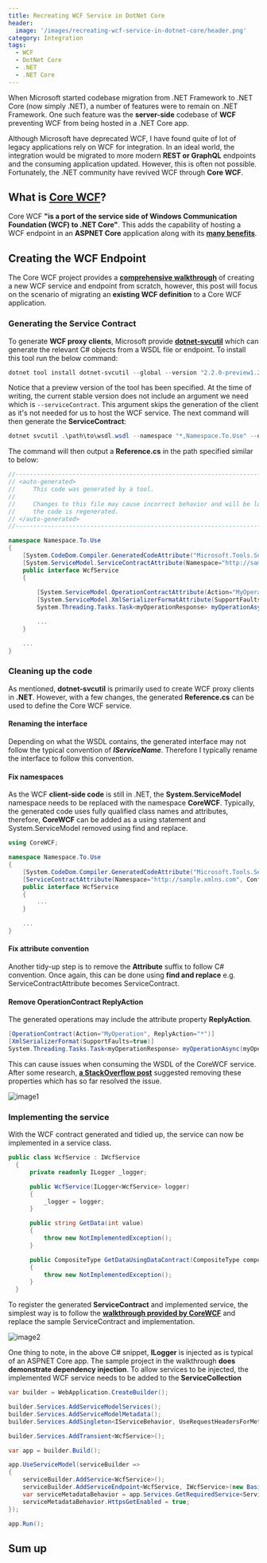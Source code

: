 ```yaml
---
title: Recreating WCF Service in DotNet Core
header:
  image: '/images/recreating-wcf-service-in-dotnet-core/header.png'
category: Integration
tags:
  - WCF
  - DotNet Core
  - .NET
  - .NET Core
---
```


When Microsoft started codebase migration from .NET Framework to .NET Core (now simply .NET), a number of features were to remain on .NET Framework. One such feature was the **server-side** codebase of **WCF** preventing WCF from being hosted in a .NET Core app.

Although Microsoft have deprecated WCF, I have found quite of lot of legacy applications rely on WCF for integration. In an ideal world, the integration would be migrated to more modern **REST or GraphQL** endpoints and the consuming application updated. However, this is often not possible. Fortunately, the .NET community have revived WCF through **Core WCF**.

## What is [Core WCF](https://github.com/CoreWCF/CoreWCF)?

Core WCF **"is a port of the service side of Windows Communication Foundation (WCF) to .NET Core"**. This adds the capability of hosting a WCF endpoint in an **ASPNET Core** application along with its **[many benefits](https://learn.microsoft.com/en-us/aspnet/core/fundamentals/choose-aspnet-framework?view=aspnetcore-8.0#aspnet-core)**.

## Creating the WCF Endpoint

The Core WCF project provides a **[comprehensive walkthrough](https://github.com/CoreWCF/CoreWCF/blob/main/Documentation/Walkthrough.md)** of creating a new WCF service and endpoint from scratch, however, this post will focus on the scenario of migrating an **existing WCF definition** to a Core WCF application.

### Generating the Service Contract

To generate **WCF proxy clients**, Microsoft provide **[dotnet-svcutil](https://learn.microsoft.com/en-us/dotnet/core/additional-tools/dotnet-svcutil-guide?tabs=dotnetsvcutil2x)** which can generate the relevant C# objects from a WSDL file or endpoint. To install this tool run the below command:

``` powershell
dotnet tool install dotnet-svcutil --global --version "2.2.0-preview1.23462.5"
```

Notice that a preview version of the tool has been specified. At the time of writing, the current stable version does not include an argument we need which is `--serviceContract`. This argument skips the generation of the client as it's not needed for us to host the WCF service. The next command will then generate the **ServiceContract**:

``` powershell
dotnet svcutil .\path\to\wsdl.wsdl --namespace "*,Namespace.To.Use" --outputDir .\path\to\output\cs\ --serviceContract --noLogo
```

The command will then output a **Reference.cs** in the path specified similar to below:

``` cs
//------------------------------------------------------------------------------
// <auto-generated>
//     This code was generated by a tool.
//
//     Changes to this file may cause incorrect behavior and will be lost if
//     the code is regenerated.
// </auto-generated>
//------------------------------------------------------------------------------

namespace Namespace.To.Use
{
    [System.CodeDom.Compiler.GeneratedCodeAttribute("Microsoft.Tools.ServiceModel.Svcutil", "2.2.0-preview1.23462.5")]
    [System.ServiceModel.ServiceContractAttribute(Namespace="http://sample.xmlns.com", ConfigurationName="WcfService")]
    public interface WcfService
    {
        
        [System.ServiceModel.OperationContractAttribute(Action="MyOperation", ReplyAction="*")]
        [System.ServiceModel.XmlSerializerFormatAttribute(SupportFaults=true)]
        System.Threading.Tasks.Task<myOperationResponse> myOperationAsync(myOperationRequest request);

        ...
    }

    ...
}
```

### Cleaning up the code

As mentioned, **dotnet-svcutil** is primarily used to create WCF proxy clients in **.NET**. However, with a few changes, the generated **Reference.cs** can be used to define the Core WCF service.

#### Renaming the interface

Depending on what the WSDL contains, the generated interface may not follow the typical convention of ***IServiceName***. Therefore I typically rename the interface to follow this convention.

#### Fix namespaces

As the WCF **client-side code** is still in .NET, the **System.ServiceModel** namespace needs to be replaced with the namespace **CoreWCF**. Typically, the generated code uses fully qualified class names and attributes, therefore, **CoreWCF** can be added as a using statement and System.ServiceModel removed using find and replace.

``` cs
using CoreWCF; 

namespace Namespace.To.Use
{
    [System.CodeDom.Compiler.GeneratedCodeAttribute("Microsoft.Tools.ServiceModel.Svcutil", "2.2.0-preview1.23462.5")]
    [ServiceContractAttribute(Namespace="http://sample.xmlns.com", ConfigurationName="WcfService")]
    public interface WcfService
    {
        ...
    }

    ...
}
```

#### Fix attribute convention

Another tidy-up step is to remove the **Attribute** suffix to follow C# convention. Once again, this can be done using **find and replace** e.g. ServiceContractAttribute becomes ServiceContract.

#### Remove OperationContract ReplyAction

The generated operations may include the attribute property **ReplyAction**.

``` cs
[OperationContract(Action="MyOperation", ReplyAction="*")]
[XmlSerializerFormat(SupportFaults=true)]
System.Threading.Tasks.Task<myOperationResponse> myOperationAsync(myOperationRequest request);
```

This can cause issues when consuming the WSDL of the CoreWCF service. After some research, **[a StackOverflow post](https://stackoverflow.com/questions/32760079/wcf-the-contract-x-in-client-configuration-does-not-match-the-name-in-service)** suggested removing these properties which has so far resolved the issue.

![image1](/images/recreating-wcf-service-in-dotnet-core/image1.png)

### Implementing the service

With the WCF contract generated and tidied up, the service can now be implemented in a service class.

``` cs
public class WcfService : IWcfService
  {
      private readonly ILogger _logger;

      public WcfService(ILogger<WcfService> logger)
      {
          _logger = logger;
      }

      public string GetData(int value)
      {
          throw new NotImplementedException();
      }

      public CompositeType GetDataUsingDataContract(CompositeType composite)
      {
          throw new NotImplementedException();
      }
  }
```

To register the generated **ServiceContract** and implemented service, the simplest way is to follow the **[walkthrough provided by CoreWCF](#what-is-core-wcf)** and replace the sample ServiceContract and implementation.

![image2](/images/recreating-wcf-service-in-dotnet-core/image2.png)

One thing to note, in the above C# snippet, **ILogger** is injected as is typical of an ASPNET Core app. The sample project in the walkthrough **does demonstrate dependency injection**. To allow services to be injected, the implemented WCF service needs to be added to the **ServiceCollection**

``` cs
var builder = WebApplication.CreateBuilder();

builder.Services.AddServiceModelServices();
builder.Services.AddServiceModelMetadata();
builder.Services.AddSingleton<IServiceBehavior, UseRequestHeadersForMetadataAddressBehavior>();

builder.Services.AddTransient<WcfService>();

var app = builder.Build();

app.UseServiceModel(serviceBuilder =>
{
    serviceBuilder.AddService<WcfService>();
    serviceBuilder.AddServiceEndpoint<WcfService, IWcfService>(new BasicHttpBinding(BasicHttpSecurityMode.Transport), "/Service.svc");
    var serviceMetadataBehavior = app.Services.GetRequiredService<ServiceMetadataBehavior>();
    serviceMetadataBehavior.HttpsGetEnabled = true;
});

app.Run();
```

## Sum up
